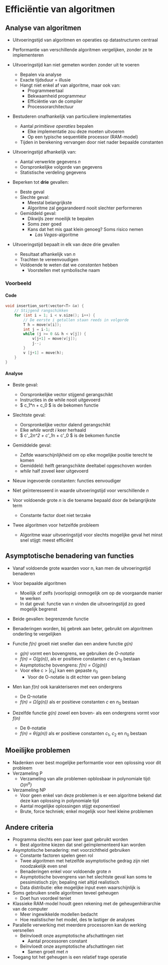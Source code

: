 # Efficiëntie van algoritmen

## Analyse van algoritmen

* Uitvoeringstijd van algoritmen en operaties op datastructuren centraal
* Performantie van verschillende algoritmen vergelijken, zonder ze te implementeren

* Uitvoeringstijd kan niet gemeten worden zonder uit te voeren
    * Bepalen via analyse
    * Exacte tijdsduur = illusie
    * Hangt niet enkel af van algoritme, maar ook van:
        * Programmeertaal
        * Bekwaamheid programmeur
        * Efficiëntie van de compiler
        * Processorarchitectuur

* Bestuderen onafhankelijk van particuliere implementaties
    * Aantal *primitieve operaties* bepalen
        * Elke implementatie zou deze moeten uitvoeren
        * Op een typische sequentiële processor (RAM-model)
    * Tijden in berekening vervangen door niet nader bepaalde constanten

* Uitvoeringstijd afhankelijk van:
    * Aantal verwerkte gegevens *n*
    * Oorspronkelijke volgorde van gegevens
    * Statistische verdeling gegevens

* Beperken tot **drie** gevallen:
    * Beste geval
    * Slechte geval:
        * Meestal belangrijkste
        * Algoritme zal gegarandeerd nooit slechter performeren
    * Gemiddeld geval:
        * Dikwijls zeer moeilijk te bepalen
        * Soms zeer goed
        * Kans dat het mis gaat klein genoeg? Soms risico nemen
            * *Las Vegas*-algoritme

* Uitvoeringstijd bepaalt in elk van deze drie gevallen
    * Resultaat afhankelijk van *n*
    * Trachten te vereenvoudigen
    * Voldoende te weten dat we *constanten* hebben
        * Voorstellen met symbolische naam

### Voorbeeld

#### Code

```cpp
void insertion_sort(vector<T> &v) {
    // Stijgend rangschikken
    for (int i = 1; i < v.size(); i++) {
        // De eerste i getallen staan reeds in volgorde
        T h = move(v[i]);
        int j = i-1;
        while (j >= 0 && h < v[j]) {
            v[j+1] = move(v[j]);
            j--;
        }
        v [j+1] = move(h);
    }
}
```

#### Analyse

* Beste geval:
    * Oorspronkelijke vector stijgend gerangschikt
    * Instructies in de while nooit uitgevoerd
    * $ c_1*n + c_0 $ is de bekomen functie
* Slechtste geval:
    * Oorspronkelijke vector dalend gerangschikt
    * Elke *while* wordt *i* keer herhaald
    * $ c'_2*n^2 + c'_1*n + c'_0 $ is de bekomen functie
* Gemiddelde geval:
    * Zelfde waarschijnlijkheid om op elke mogelijke positie terecht te komen
    * Gemiddeld: helft gerangschikte deeltabel opgeschoven worden
    * *while* half zoveel keer uitgevoerd

* Nieuw ingevoerde constanten: functies eenvoudiger
* Niet geïnteresseerd in waarde uitvoeringstijd voor verschillende *n*
* Voor voldoende grote *n* is die toename bepaald door de belangrijkste term
    * Constante factor doet niet terzake

* Twee algoritmen voor hetzelfde probleem
    * Algoritme waar uitvoeringstijd voor slechts mogelijke geval het minst snel stijgt: meest efficiënt

## Asymptotische benadering van functies

* Vanaf voldoende grote waarden voor n, kan men de uitvoeringstijd benaderen
* Voor bepaalde algoritmen
    * Moeilijk of zelfs (voorlopig) onmogelijk om op de voorgaande manier te werken
    * In dat geval: functie van *n* vinden die uitvoeringstijd zo goed mogelijk begrenst

* Beide gevallen: begrenzende functie
* Benaderingen worden, bij gebrek aan beter, gebruikt om algoritmen onderling te vergelijken

* Functie *f(n)* groeit niet sneller dan een andere functie *g(n)*
    * *g(n)* vormt een bovengrens, we gebruiken de *O-notatie*
    * *f(n) = O(g(n))*, als er positieve constanten $c$ en $n_0$ bestaan
    * Asymptotische bovengrens: *f(n) = O(g(n))*
    * Voor elke c > |$c_k$| kan een gepaste $n_0$
        * Voor de O-notatie is dit echter van geen belang

* Men kan *f(n)* ook karakteriseren met een ondergrens
    * De Ω-notatie
    * *f(n) = Ω(g(n))* als er positieve constanten $c$ en $n_0$ bestaan

* Dezelfde functie *g(n)* zowel een boven- als een ondergrens vormt voor *f(n)*
    * De θ-notatie
    * *f(n) = θ(g(n))* als er positieve constanten $c_1$, $c_2$ en $n_0$ bestaan

## Moeilijke problemen

* Nadenken over best mogelijke performantie voor een oplossing voor dit probleem
* Verzameling P
    * Verzameling van alle problemen opblosbaar in polynomiale tijd: *O($n^\alpha$)*
* Verzameling NP
    * Voor geen enkel van deze problemen is er een algoritme bekend dat deze kan oplossing in polynomiale tijd
    * Aantal mogelijke oplossingen stijgt exponentieel
    * Brute, force techniek; enkel mogelijk voor heel kleine problemen

## Andere criteria

* Programma slechts een paar keer gaat gebruikt worden
    * Best algoritme kiezen dat snel geïmplementeerd kan worden
* Asymptotische benadering: met voorzichtheid gebruiken
    * Constante factoren spelen geen rol
    * Twee algoritmen met hetzelfde asymptotische gedrag zijn niet noodzakelijk even snel
    * Benaderingen enkel voor voldoende grote *n*
    * Asymptotische bovengrens van het slechtste geval kan soms te pessimistisch zijn; bepaling niet altijd realistisch
    * Data distributie: elke mogelijke input even waarschijnlijk is
* Soms gebruiken snelle algoritmen teveel geheugen
    * Doet hun voordeel teniet
* Klassieke RAM-model houdt geen rekening met de geheugenhiërarchie van de computer
    * Meer ingewikkelde modellen bedacht
    * Hoe realistischer het model, des te lastiger de analyses
* Parallelle verwerking met meerdere processoren kan de werking versnellen
    * Beïnvloedt onze asymptotische afschattingen niet
        * Aantal processoren constant
    * Beïnvloedt onze asymptotische afschattingen niet
        * Samen groeit met *n*
* Toegang tot het geheugen is een relatief trage operatie
